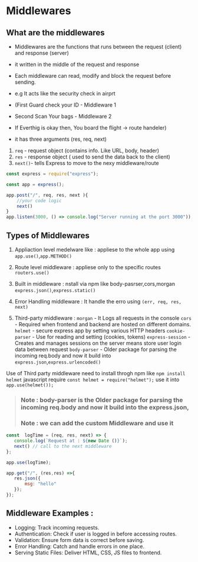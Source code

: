 # Middlewares


##  What are the middlewares


- Middlewares are the functions that runs between the request (client) and response (server)
- it written in the middle of the request and response
- Each middleware can read, modify and block the request before sending.


- e.g It acts like the security check in airprt
-  (First Guard check your ID - Middleware 1
-  Second Scan Your bags - Middleware 2
- If Everthig is okay then, You board the flight -> route handeler)

- it has three arguments (res, req, next)

1. `req` - request object (contains info. Like URL, body, header)
2. `res` - response object ( used to send the data back to the client)
3. `next()`- tells Express to move to the nexy middleware/route

```js 
const express = require("express"); 

const app = express(); 

app.post("/", req, res, next ){
    //your code logic
    next() 
}
app.listen(3000, () => console.log("Server running at the port 3000"));

```



## Types of Middlewares

 1. Appliaction level medelware like : appliese to the whole app using  `app.use()`,`app.METHOD()`

 2. Route level middleware : appliese only to the specific routes `routers.use()`

 3. Built in middleware : nstall via npm like body-pasrser,cors,morgan `express.json()`,`express.static()`

 4. Error Handling middleware : It handle the erro using `(err, req, res, next)`

 5. Third-party middleware : 
 `morgan` - It Logs all requests in the console
 `cors`   - Required when frontend and backend are hosted on different domains.
 `helmet` - secure express app by setting various HTTP headers
 `cookie-parser` - Use for reading and setting (cookies, tokens)
 `express-session` - Creates and manages sessions on the server means store user login data between request
 `body-parser` -  Older package for parsing the incoming req.body and now it build into `express.json`,`express.urlencoded()`

  Use of Third party middleware need to install throgh npm like
   `npm install helmet` javascript require 
   `const helmet = require("helmet");` use it into
   `app.use(helmet());`

 
 > ### Note : body-parser is the  Older package for parsing the incoming req.body     and now it build into the express.json,
 > ### Note : we can add the custom Middleware  and use it

 ```js
 const  logTime = (req, res, next) => {
    console.log(`Request at : ${new Date ()}`);
    next() // call to the next middleware
 };

 app.use(logTime);

 app.get("/", (res,res) =>{
    res.json({
        msg: "hello"
    });
 });

```

## Middleware Examples :

- Logging: Track incoming requests.
- Authentication: Check if user is logged in before accessing routes.
- Validation: Ensure form data is correct before saving.
- Error Handling: Catch and handle errors in one place.
- Serving Static Files: Deliver HTML, CSS, JS files to frontend.







